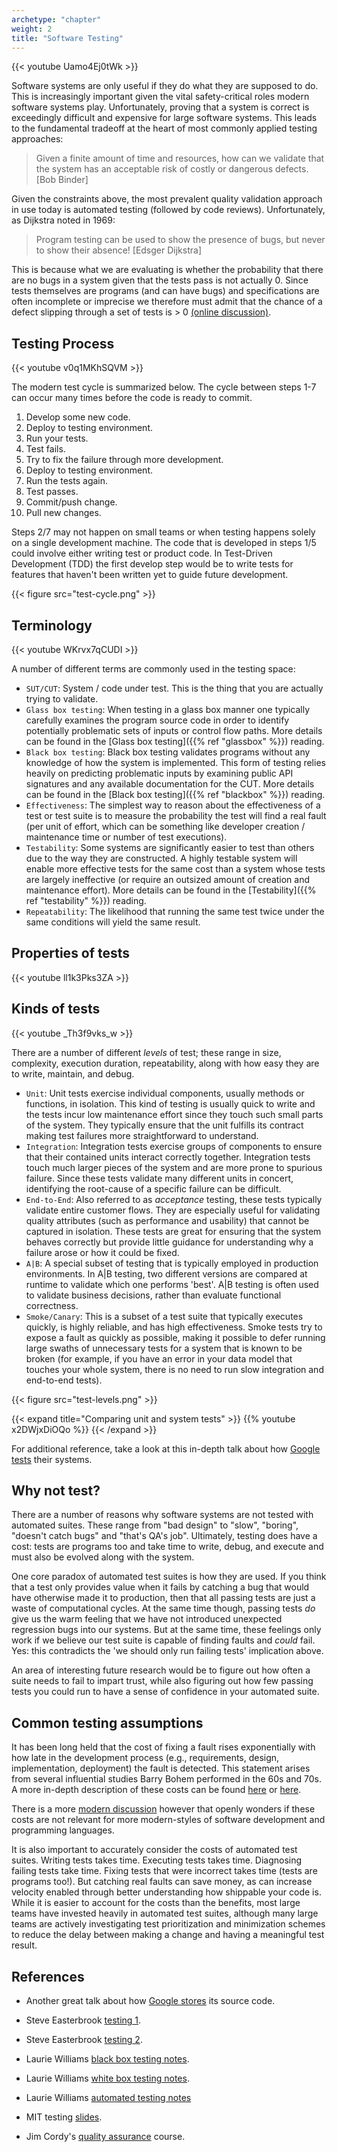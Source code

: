 ```yaml
---
archetype: "chapter"
weight: 2
title: "Software Testing"
---
```



[//]: # ({{% notice default "Learning Outcomes" "graduation-cap" %}})

[//]: # (By the end of this chapter you should:)

[//]: # ()
[//]: # (* [x] Identify)

[//]: # (* [x] [Interpreted vs Complied Languages]&#40;{{< ref "languages#interpreted-vs-compiled" >}}&#41;)

[//]: # (* [x] Static vs Dynamic Representations of the System)

[//]: # (* [x] [Static vs Dynamic Types]&#40;{{< ref "languages#static-vs-dynamic-types" >}}&#41;)

[//]: # (  {{% /notice %}})


{{< youtube Uamo4Ej0tWk >}}


Software systems are only useful if they do what they are supposed to do. This is increasingly important given the vital safety-critical roles modern software systems play. Unfortunately, proving that a system is correct is exceedingly difficult and expensive for large software systems. This leads to the fundamental tradeoff at the heart of most commonly applied testing approaches:

> Given a finite amount of time and resources, how can we validate that the system has an acceptable risk of costly or dangerous defects. [Bob Binder]

Given the constraints above, the most prevalent quality validation approach in use today is automated testing (followed by code reviews). Unfortunately, as Dijkstra noted in 1969:

> Program testing can be used to show the presence of bugs, but never to show their absence! [Edsger Dijkstra]

This is because what we are evaluating is whether the probability that there are no bugs in a system given that the tests pass is not actually 0. Since tests themselves are programs (and can have bugs) and specifications are often incomplete or imprecise we therefore must admit that the chance of a defect slipping through a set of tests is > 0 [(online discussion)](http://tonyxzt.blogspot.ca/2010/01/tests-can-show-presence-of-bugs-not.html).

## Testing Process

{{< youtube v0q1MKhSQVM >}}

The modern test cycle is summarized below. The cycle between steps 1-7 can occur many times before the code is ready to commit. 

1. Develop some new code.
2. Deploy to testing environment.
3. Run your tests.
4. Test fails.
5. Try to fix the failure through more development.
6. Deploy to testing environment.
7. Run the tests again.
8. Test passes.
9. Commit/push change.
10. Pull new changes.

Steps 2/7 may not happen on small teams or when testing happens solely on a single development machine. The code that is developed in steps 1/5 could involve either writing test or product code. In Test-Driven Development (TDD) the first develop step would be to write tests for features that haven't been written yet to guide future development.

{{< figure src="test-cycle.png" >}}

## Terminology

{{< youtube WKrvx7qCUDI >}}

A number of different terms are commonly used in the testing space:

* ```SUT/CUT```: System / code under test. This is the thing that you are actually trying to validate.
* ```Glass box testing```: When testing in a glass box manner one typically carefully examines the program source code in order to identify potentially problematic sets of inputs or control flow paths. More details can be found in the [Glass box testing]({{% ref "glassbox" %}}) reading.
* ```Black box testing```: Black box testing validates programs without any knowledge of how the system is implemented. This form of testing relies heavily on predicting problematic inputs by examining public API signatures and any available documentation for the CUT. More details can be found in the [Black box testing]({{% ref "blackbox" %}}) reading.
* ```Effectiveness```: The simplest way to reason about the effectiveness of a test or test suite is to measure the probability the test will find a real fault (per unit of effort, which can be something like developer creation / maintenance time or number of test executions).
* ```Testability```: Some systems are significantly easier to test than others due to the way they are constructed. A highly testable system will enable more effective tests for the same cost than a system whose tests are largely ineffective (or require an outsized amount of creation and maintenance effort). More details can be found in the [Testability]({{% ref "testability" %}}) reading.
* ```Repeatability```: The likelihood that running the same test twice under the same conditions will yield the same result.


## Properties of tests

{{< youtube ll1k3Pks3ZA >}}

## Kinds of tests

{{< youtube _Th3f9vks_w >}}

There are a number of different *levels* of test; these range in size, complexity, execution duration, repeatability, along with how easy they are to write, maintain, and debug.

* ```Unit```: Unit tests exercise individual components, usually methods or functions, in isolation. This kind of testing is usually quick to write and the tests incur low maintenance effort since they touch such small parts of the system. They typically ensure that the unit fulfills its contract making test failures more straightforward to understand.
* ```Integration```: Integration tests exercise groups of components to ensure that their contained units interact correctly together. Integration tests touch much larger pieces of the system and are more prone to spurious failure. Since these tests validate many different units in concert, identifying the root-cause of a specific failure can be difficult.
* ```End-to-End```: Also referred to as *acceptance* testing, these tests typically validate entire customer flows. They are especially useful for validating quality attributes (such as performance and usability) that cannot be captured in isolation. These tests are great for ensuring that the system behaves correctly but provide little guidance for understanding why a failure arose or how it could be fixed.
* ```A|B```: A special subset of testing that is typically employed in production environments. In A|B testing, two different versions are compared at runtime to validate which one performs 'best'. A|B testing is often used to validate business decisions, rather than evaluate functional correctness.
* ```Smoke/Canary```: This is a subset of a test suite that typically executes quickly, is highly reliable, and has high effectiveness. Smoke tests try to expose a fault as quickly as possible, making it possible to defer running large swaths of unnecessary tests for a system that is known to be broken (for example, if you have an error in your data model that touches your whole system, there is no need to run slow integration and end-to-end tests).

{{< figure src="test-levels.png" >}}

{{< expand title="Comparing unit and system tests" >}}
{{% youtube x2DWjxDiOQo %}}
{{< /expand >}}

For additional reference, take a look at this in-depth talk about how [Google tests](https://www.infoq.com/presentations/Continuous-Testing-Build-Cloud) their systems.

## Why not test?

There are a number of reasons why software systems are not tested with automated suites. These range from "bad design" to "slow", "boring", "doesn't catch bugs" and "that's QA's job". Ultimately, testing does have a cost: tests are programs too and take time to write, debug, and execute and must also be evolved along with the system. 

One core paradox of automated test suites is how they are used. If you think that a test only provides value when it fails by catching a bug that would have otherwise made it to production, then that all passing tests are just a waste of computational cycles. At the same time though, passing tests _do_ give us the warm feeling that we have not introduced unexpected regression bugs into our systems. But at the same time, these feelings only work if we believe our test suite is capable of finding faults and _could_ fail. Yes: this contradicts the 'we should only run failing tests' implication above. 

An area of interesting future research would be to figure out how often a suite needs to fail to impart trust, while also figuring out how few passing tests you could run to have a sense of confidence in your automated suite. 

## Common testing assumptions

It has been long held that the cost of fixing a fault rises exponentially with how late in the development process (e.g., requirements, design, implementation, deployment) the fault is detected. This statement arises from several influential studies Barry Bohem performed in the 60s and 70s. A more in-depth description of these costs can be found [here](http://www.agilemodeling.com/essays/costOfChange.htm) or [here](http://ntrs.nasa.gov/archive/nasa/casi.ntrs.nasa.gov/20100036670.pdf). 

There is a more [modern discussion](http://www.sicpers.info/2012/09/an-apology-to-readers-of-test-driven-ios-development/) however that openly wonders if these costs are not relevant for more modern-styles of software development and programming languages.

It is also important to accurately consider the costs of automated test suites.
Writing tests takes time.
Executing tests takes time.
Diagnosing failing tests take time.
Fixing tests that were incorrect takes time (tests are programs too!).
But catching real faults can save money, as can increase velocity enabled through better understanding how shippable your code is.
While it is easier to account for the costs than the benefits, most large teams have invested heavily in automated test suites, although many large teams are actively investigating test prioritization and minimization schemes to reduce the delay between making a change and having a meaningful test result.

<!--- TODO:
Testing as an engineering discipline notes
-->

## References

* Another great talk about how [Google stores](https://www.youtube.com/watch?v=W71BTkUbdqE) its source code.

* Steve Easterbrook [testing 1](http://www.cs.toronto.edu/~sme/CSC302/notes/16-Testing1.pdf).

* Steve Easterbrook [testing 2](http://www.cs.toronto.edu/~sme/CSC302/notes/17-Testing2.pdf).

* Laurie Williams [black box testing notes](https://students.cs.byu.edu/~cs340ta/spring2019/readings/BlackBox.pdf).

* Laurie Williams [white box testing notes](https://students.cs.byu.edu/~cs340ta/spring2019/readings/WhiteBox.pdf).

* Laurie Williams [automated testing notes](http://agile.csc.ncsu.edu/SEMaterials/AgileTesting.pdf) 

* MIT testing [slides](http://measure.cc.gt.atl.ga.us/classes/cs6300/Lectures/class18testing.pdf).

* Jim Cordy's [quality assurance](http://research.cs.queensu.ca/home/joshuad/web327/Website/) course.
<!-- look at Laurie's automated testing notes more -->

<!-- look at Jim's automated testing notes more -->

<!--
On misusing coverage:
http://docplayer.net/102363-How-to-misuse-code-coverage.html

great atlee talk:
https://livestream.com/itmsstudio/events/6919492/videos/147823325?t=1485444595837
-->
